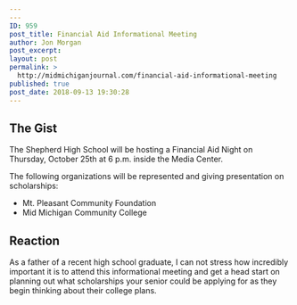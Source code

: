 ```yaml
---
---
ID: 959
post_title: Financial Aid Informational Meeting
author: Jon Morgan
post_excerpt:
layout: post
permalink: >
  http://midmichiganjournal.com/financial-aid-informational-meeting
published: true
post_date: 2018-09-13 19:30:28
---
```

<h2>The Gist</h2>
The Shepherd High School will be hosting a Financial Aid Night on Thursday, October 25th at 6 p.m. inside the Media Center.

The following organizations will be represented and giving presentation on scholarships:
<ul>
 	<li>Mt. Pleasant Community Foundation</li>
 	<li>Mid Michigan Community College</li>
</ul>
<!--more-->
<h2>Reaction</h2>
As a father of a recent high school graduate, I can not stress how incredibly important it is to attend this informational meeting and get a head start on planning out what scholarships your senior could be applying for as they begin thinking about their college plans.